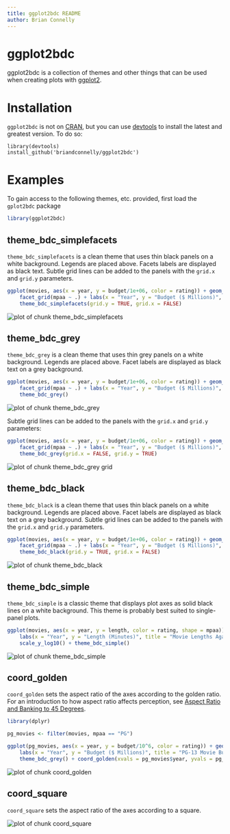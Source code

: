 ```yaml
---
title: ggplot2bdc README
author: Brian Connelly
---
```


# ggplot2bdc

ggplot2bdc is a collection of themes and other things that can be used when
creating plots with [ggplot2](http://ggplot2.org/).

# Installation

`ggplot2bdc` is not on [CRAN](http://cran.r-project.org/), but you can use
[devtools](http://cran.r-project.org/web/packages/devtools/index.html) to
install the latest and greatest version. To do so:

    library(devtools)
    install_github('briandconnelly/ggplot2bdc')


# Examples

To gain access to the following themes, etc. provided, first load the
`gplot2bdc` package


```r
library(ggplot2bdc)
```


## theme_bdc_simplefacets

`theme_bdc_simplefacets` is a clean theme that uses thin black panels on a white
background. Legends are placed above. Facets labels are displayed as black text.
Subtle grid lines can be added to the panels with the `grid.x` and `grid.y`
parameters.


```r
ggplot(movies, aes(x = year, y = budget/1e+06, color = rating)) + geom_point() + 
    facet_grid(mpaa ~ .) + labs(x = "Year", y = "Budget ($ Millions)", title = "Hollywood Budgets Against Time") + 
    theme_bdc_simplefacets(grid.y = TRUE, grid.x = FALSE)
```

![plot of chunk theme_bdc_simplefacets](figure/theme_bdc_simplefacets.png) 



## theme_bdc_grey

`theme_bdc_grey` is a clean theme that uses thin grey panels on a white
background. Legends are placed above. Facet labels are displayed as black text
on a grey background.


```r
ggplot(movies, aes(x = year, y = budget/1e+06, color = rating)) + geom_point() + 
    facet_grid(mpaa ~ .) + labs(x = "Year", y = "Budget ($ Millions)", title = "Hollywood Budgets Against Time") + 
    theme_bdc_grey()
```

![plot of chunk theme_bdc_grey](figure/theme_bdc_grey.png) 


Subtle grid lines can be added to the panels with the `grid.x` and `grid.y`
parameters:


```r
ggplot(movies, aes(x = year, y = budget/1e+06, color = rating)) + geom_point() + 
    facet_grid(mpaa ~ .) + labs(x = "Year", y = "Budget ($ Millions)", title = "Hollywood Budgets Against Time") + 
    theme_bdc_grey(grid.x = FALSE, grid.y = TRUE)
```

![plot of chunk theme_bdc_grey grid](figure/theme_bdc_grey_grid.png) 


## theme_bdc_black

`theme_bdc_black` is a clean theme that uses thin black panels on a white
background. Legends are placed above. Facet labels are displayed as black text
on a grey background. Subtle grid lines can be added to the panels with the
`grid.x` and `grid.y` parameters.


```r
ggplot(movies, aes(x = year, y = budget/1e+06, color = rating)) + geom_point() + 
    facet_grid(mpaa ~ .) + labs(x = "Year", y = "Budget ($ Millions)", title = "Hollywood Budgets Against Time") + 
    theme_bdc_black(grid.y = TRUE, grid.x = FALSE)
```

![plot of chunk theme_bdc_black](figure/theme_bdc_black.png) 



## theme_bdc_simple

`theme_bdc_simple` is a classic theme that displays plot axes as solid black
lines on a white background. This theme is probably best suited to single-panel
plots.


```r
ggplot(movies, aes(x = year, y = length, color = rating, shape = mpaa)) + geom_point() + 
    labs(x = "Year", y = "Length (Minutes)", title = "Movie Lengths Against Time") + 
    scale_y_log10() + theme_bdc_simple()
```

![plot of chunk theme_bdc_simple](figure/theme_bdc_simple.png) 


## coord_golden

`coord_golden` sets the aspect ratio of the axes according to the golden ratio.
For an introduction to how aspect ratio affects perception, see
[Aspect Ratio and Banking to 45 Degrees](http://eagereyes.org/basics/banking-45-degrees).


```r
library(dplyr)

pg_movies <- filter(movies, mpaa == "PG")

ggplot(pg_movies, aes(x = year, y = budget/10^6, color = rating)) + geom_point() + 
    labs(x = "Year", y = "Budget ($ Millions)", title = "PG-13 Movie Budgets") + 
    theme_bdc_grey() + coord_golden(xvals = pg_movies$year, yvals = pg_movies$budget/10^6)
```

![plot of chunk coord_golden](figure/coord_golden.png) 


## coord_square

`coord_square` sets the aspect ratio of the axes according to a square.

![plot of chunk coord_square](figure/coord_square.png) 

